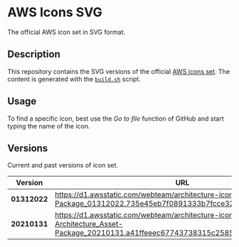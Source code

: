 # AWS Icons SVG

The official AWS icon set in SVG format.

## Description

This repository contains the SVG versions of the official [AWS icons set](https://aws.amazon.com/architecture/icons/). The content is generated with the [`build.sh`](build.sh) script.

## Usage

To find a specific icon, best use the _Go to file_ function of GitHub and start typing the name of the icon.

## Versions

Current and past versions of icon set.

| Version      | URL |
|--------------|-----|
| **01312022** | https://d1.awsstatic.com/webteam/architecture-icons/q1-2022/Asset-Package_01312022.735e45eb7f0891333b7fcce325b0af915fd44766.zip |
| **20210131** | https://d1.awsstatic.com/webteam/architecture-icons/q1-2021/AWS-Architecture_Asset-Package_20210131.a41ffeeec67743738315c2585f5fdb6f3c31238d.zip |
